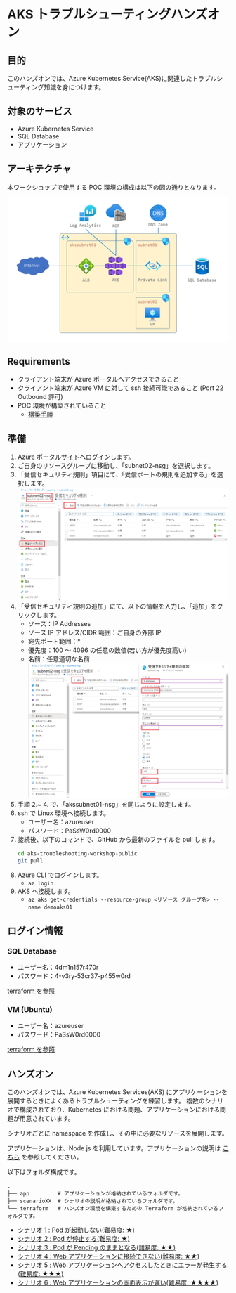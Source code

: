 # AKS トラブルシューティングハンズオン

## 目的

このハンズオンでは、Azure Kubernetes Service(AKS)に関連したトラブルシューティング知識を身につけます。

## 対象のサービス

- Azure Kubernetes Service
- SQL Database
- アプリケーション

## アーキテクチャ

本ワークショップで使用する POC 環境の構成は以下の図の通りとなります。

![](./images/構成図.png)

## Requirements

+ クライアント端末が Azure ポータルへアクセスできること
+ クライアント端末が Azure VM に対して ssh 接続可能であること (Port 22 Outbound 許可)
+ POC 環境が構築されていること
  + [構築手順](/terraform/README.md)

## 準備

1. [Azure ポータルサイト](https://portal.azure.com/)へログインします。
2. ご自身のリソースグループに移動し、「subnet02-nsg」を選択します。
3. 「受信セキュリティ規則」項目にて、「受信ポートの規則を追加する」を選択します。
   ![](images/NSG01.png)
4. 「受信セキュリティ規則の追加」にて、以下の情報を入力し、「追加」をクリックします。
   - ソース：IP Addresses
   - ソース IP アドレス/CIDR 範囲：ご自身の外部 IP
   - 宛先ポート範囲：*
   - 優先度：100 ～ 4096 の任意の数値(若い方が優先度高い)
   - 名前：任意適切な名前
   ![](images/NSG02.png)
5. 手順 2.~ 4. で、「akssubnet01-nsg」を同じように設定します。
6. ssh で Linux 環境へ接続します。
   - ユーザー名：azureuser
   - パスワード：PaSsW0rd0000
7. 接続後、以下のコマンドで、GitHub から最新のファイルを pull します。
   ```bash
   cd aks-troubleshooting-workshop-public
   git pull
   ```
8. Azure CLI でログインします。
   - `az login`
9. AKS へ接続します。
   - `az aks get-credentials --resource-group <リソース グループ名> --name demoaks01`

## ログイン情報

### SQL Database

- ユーザー名：4dm1n157r470r
- パスワード：4-v3ry-53cr37-p455w0rd

[terraform を参照](/terraform/modules/SQLServer/main.tf)

### VM (Ubuntu)

- ユーザー名：azureuser
- パスワード：PaSsW0rd0000

[terraform を参照](/terraform/modules/VirtualMachine/variables.tf)

## ハンズオン

このハンズオンでは、Azure Kubernetes Services(AKS) にアプリケーションを展開するときによくあるトラブルシューティングを練習します。
複数のシナリオで構成されており、Kubernetes における問題、アプリケーションにおける問題が用意されています。

シナリオごとに namespace を作成し、その中に必要なリソースを展開します。

アプリケーションは、Node.js を利用しています。アプリケーションの説明は [こちら](/app) を参照してください。

以下はフォルダ構成です。

```
.
├── app         # アプリケーションが格納されているフォルダです。
├── scenarioXX  # シナリオの説明が格納されているフォルダです。
└── terraform   # ハンズオン環境を構築するための Terraform が格納されているフォルダです。
```

- [シナリオ 1 : Pod が起動しない(難易度: ★)](/scenario01/)
- [シナリオ 2 : Pod が停止する(難易度: ★)](/scenario02/)
- [シナリオ 3 : Pod が Pending のままとなる(難易度: ★★)](/scenario03/)
- [シナリオ 4 : Web アプリケーションに接続できない(難易度: ★★)](/scenario04/)
- [シナリオ 5 : Web アプリケーションへアクセスしたときにエラーが発生する(難易度: ★★★)](/scenario05/)
- [シナリオ 6 : Web アプリケーションの画面表示が遅い(難易度: ★★★★)](/scenario06/)

